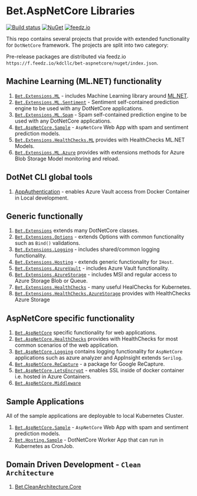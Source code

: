 # Bet.AspNetCore Libraries

[![Build status](https://ci.appveyor.com/api/projects/status/fo9rakj7s7uhs3ij?svg=true)](https://ci.appveyor.com/project/kdcllc/bet-aspnetcore)
[![NuGet](https://img.shields.io/nuget/v/Bet.AspNetCore.svg)](https://www.nuget.org/packages?q=Bet.AspNetCore)
[![feedz.io](https://img.shields.io/badge/endpoint.svg?url=https://f.feedz.io/kdcllc/bet-aspnetcore/shield/Bet.AspNetCore/latest)](https://f.feedz.io/kdcllc/bet-aspnetcore/packages/Bet.AspNetCore/latest/download)

This repo contains several projects that provide with extended functionality for `DotNetCore` framework. The projects are split into two category:

Pre-release packages are distributed via feedz.io `https://f.feedz.io/kdcllc/bet-aspnetcore/nuget/index.json`.

## Machine Learning (ML.NET) functionality

1. [`Bet.Extensions.ML`](./src/Bet.Extensions.ML/) - includes Machine Learning library around [ML.NET](https://github.com/dotnet/machinelearning).
2. [`Bet.Extensions.ML.Sentiment`](./src/Bet.Extensions.ML.Sentiment/) - Sentiment self-contained prediction engine to be used with any DotNetCore applications.
3. [`Bet.Extensions.ML.Spam`](./src/Bet.Extensions.ML.Spam/) - Spam self-contained prediction engine to be used with any DotNetCore applications.
4. [`Bet.AspNetCore.Sample`](./src/Bet.AspNetCore.Sample/) - `AspNetCore` Web App with spam and sentiment prediction models.
5. [`Bet.Extensions.HealthChecks.ML`](./src/Bet.Extensions.HealthChecks.ML/) provides with HealthChecks ML.NET Models.
6. [`Bet.Extensions.ML.Azure`](./src/Bet.Extensions.ML.Azure/) provides with extensions methods for Azure Blob Storage Model monitoring and reload.

## DotNet CLI global tools

1. [AppAuthentication](./src/AppAuthentication/) - enables Azure Vault access from Docker Container in Local development.

## Generic functionally

1. [`Bet.Extensions`](./src/Bet.Extensions/) extends many DotNetCore classes.
2. [`Bet.Extensions.Options`](./src/Bet.Extensions.Options/) - extends Options with common functionality such as `Bind()` validations.
3. [`Bet.Extensions.Logging`](./src/Bet.Extensions.Logging/) - includes shared/common logging functionality.
4. [`Bet.Extensions.Hosting`](./src/Bet.Extensions.Hosting/) - extends generic functionality for `IHost`.
5. [`Bet.Extensions.AzureVault`](./src/Bet.Extensions.AzureVault/) - includes Azure Vault functionality.
6. [`Bet.Extensions.AzureStorage`](./src/Bet.Extensions.AzureStorage/) - includes MSI and regular access to Azure Storage Blob or Queue.
7. [`Bet.Extensions.HealthChecks`](./src/Bet.Extensions.HealthChecks/) - many useful HealChecks for Kubernetes.
8. [`Bet.Extensions.HealthChecks.AzureStorage`](./src/Bet.Extensions.HealthChecks.AzureStorage/) provides with HealthChecks Azure Storage

## AspNetCore specific functionality

1. [`Bet.AspNetCore`](./src/Bet.AspNetCore/) specific functionality for web applications.
2. [`Bet.AspNetCore.HealthChecks`](./src/Bet.Extensions.Hosting/) provides with HealthChecks for most common scenarios of the web application.
3. [`Bet.AspNetCore.Logging`](./src/Bet.AspNetCore.Logging/) contains logging functionality for `AspNetCore` applications such as azure analyzer and AppInsight extends `Serilog`.
4. [`Bet.AspNetCore.ReCapture`](./src/Bet.AspNetCore.ReCapture/) - a package for Google ReCapture.
5. [`Bet.AspNetCore.LetsEncrypt`](./src/Bet.Extensions.Hosting/) - enables SSL inside of docker container i.e. hosted in Azure Containers.
6. [`Bet.AspNetCore.Middleware`](./src/Bet.AspNetCore.Middleware/)

## Sample Applications

All of the sample applications are deployable to local Kubernetes Cluster.

1. [`Bet.AspNetCore.Sample`](./src/Bet.AspNetCore.Sample/) - `AspNetCore` Web App with spam and sentiment prediction models.
2. [`Bet.Hosting.Sample`](./src/Bet.Hosting.Sample/) - DotNetCore Worker App that can run in Kubernetes as CronJob.

## Domain Driven Development - `Clean Architecture`

1. [Bet.CleanArchitecture.Core](./src/Bet.CleanArchitecture.Core/)

